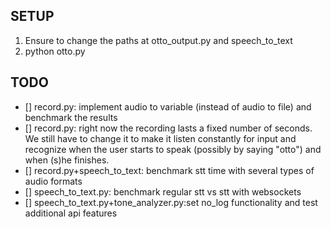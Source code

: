 ## SETUP
1. Ensure to change the paths at otto_output.py and speech_to_text
2. python otto.py

## TODO
- [] record.py: implement audio to variable (instead of audio to file) and benchmark the results
- [] record.py: right now the recording lasts a fixed number of seconds. We still have to change it to make it listen constantly for input and recognize when the user starts to speak (possibly by saying "otto") and when (s)he finishes.
- [] record.py+speech_to_text: benchmark stt time with several types of audio formats 
- [] speech_to_text.py: benchmark regular stt vs stt with websockets
- [] speech_to_text.py+tone_analyzer.py:set no_log functionality and test additional api features
